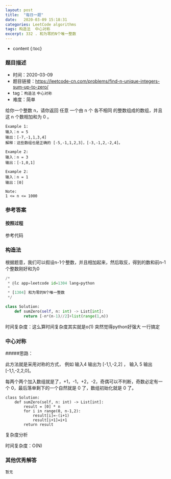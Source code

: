 ```yaml
---
layout: post
title:  "每日一题"
date:   2020-03-09 15:18:31
categories: LeetCode algorithms
tags: 构造法  中心对称
excerpt: 332 . 和为零的N个唯一整数
---
```



* content
{:toc}

### 题目描述

- 时间：2020-03-09
- 题目链接：https://leetcode-cn.com/problems/find-n-unique-integers-sum-up-to-zero/
- tag：`构造法` `中心对称` 
- 难度：简单

给你一个整数 n，请你返回 任意 一个由 n 个 各不相同 的整数组成的数组，并且这 n 个数相加和为 0 。

```
Example 1:
输入：n = 5
输出：[-7,-1,1,3,4]
解释：这些数组也是正确的 [-5,-1,1,2,3]，[-3,-1,2,-2,4]。

Example 2:
输入：n = 3
输出：[-1,0,1]

Example 2:
输入：n = 1
输出：[0]

Note:
1 <= n <= 1000

```

### 参考答案

#### 按照过程

参考代码

### 构造法

根据题意，我们可以假设n-1个整数，并且相加起来，然后取反，得到的数和前n-1个整数刚好和为0

```python
/*
 * @lc app=leetcode id=1304 lang=python
 *
 * [1304] 和为零的N个唯一整数
 */

class Solution:
    def sumZero(self, n: int) -> List[int]:
        return [-n*(n-1)//2]+list(range(1,n))

```
时间复杂度：这么算时间复杂度其实就是o(1)   突然觉得python好强大 一行搞定



### 中心对称

#####思路：

此方法就是采用对称的方式，
	例如 
		输入4 输出为 [-1,1,-2,2] ，
		输入 5 输出  [-1,1,-2,2,0]。

每两个两个加入数组就是了，+1，-1，+2，-2，奇偶可以不判断，奇数必定有一个 0，最后落单剩下的一个自然就是 0 了，数组初始化就是 0 了。

```
class Solution:
    def sumZero(self, n: int) -> List[int]:
        result = [0] * n
        for i in range(0, n-1,2):
            result[i]=-(i+1)
            result[i+1]=i+1
        return result

```

复杂度分析

时间复杂度：O(N)



### 其他优秀解答
```
暂无
```



